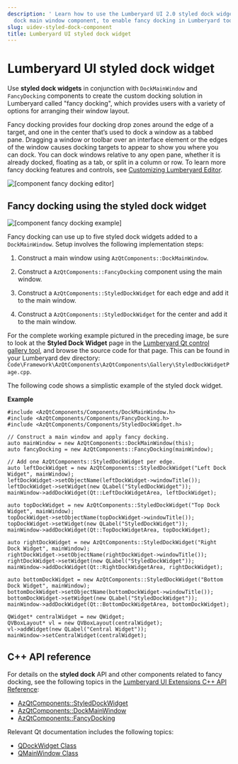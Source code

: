 ```yaml
---
description: ' Learn how to use the Lumberyard UI 2.0 styled dock widget with the
  dock main window component, to enable fancy docking in Lumberyard tools and gems. '
slug: uidev-styled-dock-component
title: Lumberyard UI styled dock widget
---
```

# Lumberyard UI styled dock widget<a name="uidev-styled-dock-component"></a>

Use **styled dock widgets** in conjunction with `DockMainWindow` and `FancyDocking` components to create the custom docking solution in Lumberyard called "fancy docking", which provides users with a variety of options for arranging their window layout\.

Fancy docking provides four docking drop zones around the edge of a target, and one in the center that’s used to dock a window as a tabbed pane\. Dragging a window or toolbar over an interface element or the edges of the window causes docking targets to appear to show you where you can dock\. You can dock windows relative to any open pane, whether it is already docked, floating as a tab, or split in a column or row\. To learn more fancy docking features and controls, see [Customizing Lumberyard Editor](https://docs.aws.amazon.com/lumberyard/latest/userguide/lumberyard-editor-customizing.html)\.

![\[component fancy docking editor\]](/images/tools-ui/component-fancy-docking-editor.gif)

## Fancy docking using the styled dock widget<a name="styled-dock-basic"></a>

![\[component fancy docking example\]](/images/tools-ui/component-fancy-docking-example.png)

Fancy docking can use up to five styled dock widgets added to a `DockMainWindow`\. Setup involves the following implementation steps:

1.  Construct a main window using `AzQtComponents::DockMainWindow`\. 

1.  Construct a `AzQtComponents::FancyDocking` component using the main window\. 

1.  Construct a `AzQtComponents::StyledDockWidget` for each edge and add it to the main window\. 

1.  Construct a `AzQtComponents::StyledDockWidget` for the center and add it to the main window\. 

For the complete working example pictured in the preceding image, be sure to look at the **Styled Dock Widget** page in the [Lumberyard Qt control gallery tool](uidev-control-gallery.md), and browse the source code for that page\. This can be found in your Lumberyard dev directory: `Code\Framework\AzQtComponents\AzQtComponents\Gallery\StyledDockWidgetPage.cpp`\.

The following code shows a simplistic example of the styled dock widget\.

 **Example** 

```
#include <AzQtComponents/Components/DockMainWindow.h>
#include <AzQtComponents/Components/FancyDocking.h>
#include <AzQtComponents/Components/StyledDockWidget.h>

// Construct a main window and apply fancy docking.
auto mainWindow = new AzQtComponents::DockMainWindow(this);
auto fancyDocking = new AzQtComponents::FancyDocking(mainWindow);

// Add one AzQtComponents::StyledDockWidget per edge.
auto leftDockWidget = new AzQtComponents::StyledDockWidget("Left Dock Widget", mainWindow);
leftDockWidget->setObjectName(leftDockWidget->windowTitle());
leftDockWidget->setWidget(new QLabel("StyledDockWidget"));
mainWindow->addDockWidget(Qt::LeftDockWidgetArea, leftDockWidget);

auto topDockWidget = new AzQtComponents::StyledDockWidget("Top Dock Widget", mainWindow);
topDockWidget->setObjectName(topDockWidget->windowTitle());
topDockWidget->setWidget(new QLabel("StyledDockWidget"));
mainWindow->addDockWidget(Qt::TopDockWidgetArea, topDockWidget);

auto rightDockWidget = new AzQtComponents::StyledDockWidget("Right Dock Widget", mainWindow);
rightDockWidget->setObjectName(rightDockWidget->windowTitle());
rightDockWidget->setWidget(new QLabel("StyledDockWidget"));
mainWindow->addDockWidget(Qt::RightDockWidgetArea, rightDockWidget);

auto bottomDockWidget = new AzQtComponents::StyledDockWidget("Bottom Dock Widget", mainWindow);
bottomDockWidget->setObjectName(bottomDockWidget->windowTitle());
bottomDockWidget->setWidget(new QLabel("StyledDockWidget"));
mainWindow->addDockWidget(Qt::BottomDockWidgetArea, bottomDockWidget);

QWidget* centralWidget = new QWidget;
QVBoxLayout* vl = new QVBoxLayout(centralWidget);
vl->addWidget(new QLabel("Central Widget"));
mainWindow->setCentralWidget(centralWidget);
```

## C\+\+ API reference<a name="styled-dock-api-ref"></a>

For details on the **styled dock** API and other components related to fancy docking, see the following topics in the [Lumberyard UI Extensions C\+\+ API Reference](https://d3bqhfbip4ze4a.cloudfront.net/api/ui/namespace_az_qt_components.html):
+  [AzQtComponents::StyledDockWidget](https://d3bqhfbip4ze4a.cloudfront.net/api/ui/class_az_qt_components_1_1_styled_dock_widget.html) 
+  [AzQtComponents::DockMainWindow](https://d3bqhfbip4ze4a.cloudfront.net/api/ui/class_az_qt_components_1_1_dock_main_window.html) 
+  [AzQtComponents::FancyDocking](https://d3bqhfbip4ze4a.cloudfront.net/api/ui/class_az_qt_components_1_1_fancy_docking.html) 

Relevant Qt documentation includes the following topics:
+  [QDockWidget Class](https://doc.qt.io/qt-5/qdockwidget.html) 
+  [QMainWindow Class](https://doc.qt.io/qt-5/qmainwindow.html) 
